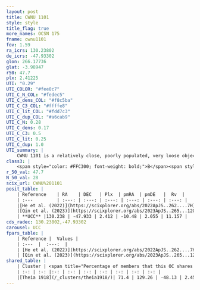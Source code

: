 ```yaml
---
layout: post
title: CWNU 1101
style: style
title_flag: true
more_names: OCSN 175
fname: cwnu1101
fov: 1.59
ra_icrs: 130.23802
de_icrs: -47.93302
glon: 266.17736
glat: -3.98947
r50: 47.7
plx: 2.41225
UTI: "0.29"
UTI_COLOR: "#fee0c7"
UTI_C_N_COL: "#fedec5"
UTI_C_dens_COL: "#f8c5ba"
UTI_C_C3_COL: "#ffffe8"
UTI_C_lit_COL: "#fdd7c3"
UTI_C_dup_COL: "#a6cab9"
UTI_C_N: 0.28
UTI_C_dens: 0.17
UTI_C_C3: 0.5
UTI_C_lit: 0.25
UTI_C_dup: 1.0
UTI_summary: |
    CWNU 1101 is a relatively close, poorly populated, very loose object of intermediate C3 quality. It was recently reported in the literature. This object shares a significant percentage of members with a later reported entry.
class3: |
    <span style="color: #FFC300; font-weight: bold;">B</span><span style="color: #FFC300; font-weight: bold;">B</span>
r_50_val: 47.7
N_50_val: 28
scix_url: CWNU%201101
posit_table: |
    | Reference    | RA    | DEC   | Plx  | pmRA  | pmDE   |  Rv  |
    | :---         | :---: | :---: | :---: | :---: | :---: | :---: |
    |[He et al. (2022)](https://scixplorer.org/abs/2022ApJS..262....7H) | 130.402 | -47.691 | 2.438 | -10.547 | 2.042 | -- |
    |[Qin et al. (2023)](https://scixplorer.org/abs/2023ApJS..265...12Q) | 130.41 | -46.45 | 2.43 | -10.61 | 1.95 | 11.72 |
    | **UCC** |130.238 | -47.933 | 2.412 | -10.48 | 2.055 | 11.157 | 
cds_radec: 130.23802,-47.93302
carousel: UCC
fpars_table: |
    | Reference |  Values |
    | :---  |  :---:  |
    | [He et al. (2022)](https://scixplorer.org/abs/2022ApJS..262....7H) | `A0=0.55, logAge=7.55` |
    | [Qin et al. (2023)](https://scixplorer.org/abs/2023ApJS..265...12Q) | `E(B-V)=0.09, m-M=8.27, logt=7.55` |
shared_table: |
    | Cluster | <span title="Percentage of members that this OC shares with the ones listed">%</span>   | RA   | DEC   | Plx   | pmRA  | pmDE  | Rv | UTI |
    | :-: | :-: |:-: | :-: | :-: | :-: | :-: | :-: | :-: |
    |[Theia 1918](/_clusters/theia1918/)| 71.4 | 129.26 | -48.13 | 2.45 | -10.48 | 2.24 | 11.52 |0.05 |
---
```

